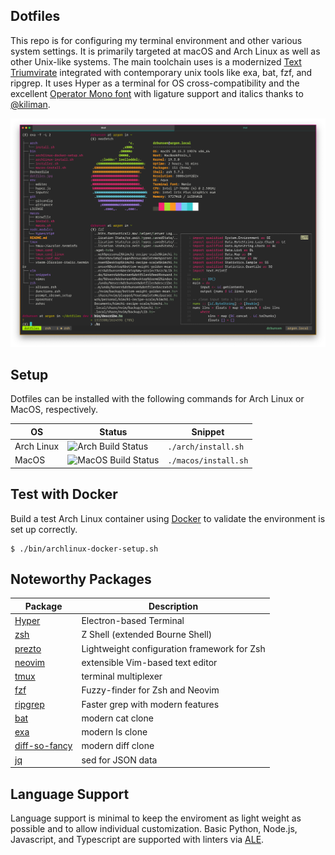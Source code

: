 Dotfiles
---------------

This repo is for configuring my terminal environment and other various system settings. It is primarily targeted at macOS and Arch Linux as well as other Unix-like systems. The main toolchain uses is a modernized [Text Triumvirate](https://www.drbunsen.org/the-text-triumvirate/) integrated with contemporary unix tools like exa, bat, fzf, and ripgrep. It uses Hyper as a terminal for OS cross-compatibility and the excellent [Operator Mono font](https://www.typography.com/blog/introducing-operator) with ligature support and italics thanks to [@kiliman](https://github.com/kiliman/operator-mono-lig).

![](dotfiles.jpg)

## Setup

Dotfiles can be installed with the following commands for Arch Linux or MacOS, respectively.

| OS     | Status | Snippet                                                |
|--------|--------|--------------------------------------------------------|
| Arch Linux | ![Arch Build Status](https://github.com/drbunsen/dotfiles/workflows/Arch%20Linux%20Build%20Status/badge.svg) | `./arch/install.sh` |
| MacOS      | ![MacOS Build Status](https://github.com/drbunsen/dotfiles/workflows/MacOS%20Build%20Status/badge.svg) | `./macos/install.sh` |


## Test with Docker

Build a test Arch Linux container using [Docker](https://www.docker.com) to validate the environment is set up correctly.

```shell
$ ./bin/archlinux-docker-setup.sh
```

## Noteworthy Packages

| Package                                                      | Description                                                      |
|--------------------------------------------------------------|------------------------------------------------------------------|
| [Hyper](https://hyper.is)                                    | Electron-based Terminal                                          |
| [zsh](https://github.com/zsh-users/zsh)                      | Z Shell (extended Bourne Shell)                                  |
| [prezto](https://github.com/sorin-ionescu/prezto)            | Lightweight configuration framework for Zsh                      |
| [neovim](https://github.com/zsh-users/zsh)                   | extensible Vim-based text editor                                 |
| [tmux](https://github.com/tmux/tmux)                         | terminal multiplexer                                             |
| [fzf](https://github.com/junegunn/fzf)                       | Fuzzy-finder for Zsh and Neovim                                  |
| [ripgrep](https://github.com/BurntSushi/ripgrep)             | Faster grep with modern features                                 |
| [bat](https://github.com/sharkdp/bat)                        | modern cat clone                                                 |
| [exa](https://github.com/ogham/exa)                          | modern ls clone                                                  |
| [diff-so-fancy](https://github.com/so-fancy/diff-so-fancy)   | modern diff clone                                                |
| [jq](https://stedolan.github.io/jq/)                         | sed for JSON data                                                |


## Language Support

Language support is minimal to keep the enviroment as light weight as possible and to allow individual customization. Basic Python, Node.js, Javascript, and Typescript are supported with linters via [ALE](https://github.com/dense-analysis/ale).
